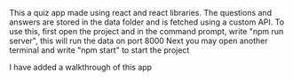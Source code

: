 This a quiz app made using react and react libraries. The questions and answers are stored in the data folder and is fetched using a custom API.
To use this, first open the project and in the command prompt, write "npm run server", this will run the data on port 8000
Next you may open another terminal and write "npm start" to start the project

I have added a walkthrough of this app
